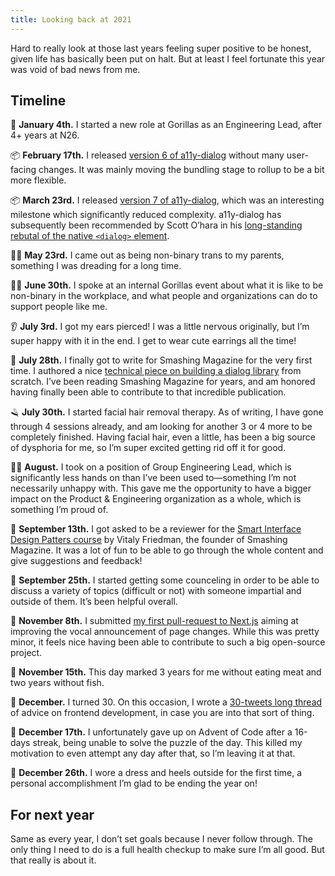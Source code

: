 ```yaml
---
title: Looking back at 2021
---
```


Hard to really look at those last years feeling super positive to be honest, given life has basically been put on halt. But at least I feel fortunate this year was void of bad news from me.

## Timeline

🦍 **January 4th.** I started a new role at Gorillas as an Engineering Lead, after 4+ years at N26.

📦 **February 17th.** I released [version 6 of a11y-dialog](https://github.com/KittyGiraudel/a11y-dialog/releases/tag/6.0.0) without many user-facing changes. It was mainly moving the bundling stage to rollup to be a bit more flexible.

📦 **March 23rd.** I released [version 7 of a11y-dialog](https://github.com/KittyGiraudel/a11y-dialog/releases/tag/7.0.0), which was an interesting milestone which significantly reduced complexity. a11y-dialog has subsequently been recommended by Scott O’hara in his [long-standing rebutal of the native `<dialog>` element](https://www.scottohara.me/blog/2019/03/05/open-dialog.html).

🏳️‍⚧️ **May 23rd.** I came out as being non-binary trans to my parents, something I was dreading for a long time.

🏳️‍🌈 **June 30th.** I spoke at an internal Gorillas event about what it is like to be non-binary in the workplace, and what people and organizations can do to support people like me.

👂 **July 3rd.** I got my ears pierced! I was a little nervous originally, but I’m super happy with it in the end. I get to wear cute earrings all the time!

📝 **July 28th.** I finally got to write for Smashing Magazine for the very first time. I authored a nice [technical piece on building a dialog library](https://www.smashingmagazine.com/2021/07/accessible-dialog-from-scratch/) from scratch. I’ve been reading Smashing Magazine for years, and am honored having finally been able to contribute to that incredible publication.

🪒 **July 30th.** I started facial hair removal therapy. As of writing, I have gone through 4 sessions already, and am looking for another 3 or 4 more to be completely finished. Having facial hair, even a little, has been a big source of dysphoria for me, so I’m super excited getting rid off it for good.

👩‍💻 **August.** I took on a position of Group Engineering Lead, which is significantly less hands on than I’ve been used to—something I’m not necessarily unhappy with. This gave me the opportunity to have a bigger impact on the Product & Engineering organization as a whole, which is something I’m proud of.

👀 **September 13th.** I got asked to be a reviewer for the [Smart Interface Design Patters course](https://smart-interface-design-patterns.com/) by Vitaly Friedman, the founder of Smashing Magazine. It was a lot of fun to be able to go through the whole content and give suggestions and feedback!

💬 **September 25th.** I started getting some counceling in order to be able to discuss a variety of topics (difficult or not) with someone impartial and outside of them. It’s been helpful overall.

🔨 **November 8th.** I submitted [my first pull-request to Next.js](https://github.com/vercel/next.js/pull/31147) aiming at improving the vocal announcement of page changes. While this was pretty minor, it feels nice having been able to contribute to such a big open-source project.

🌱 **November 15th.** This day marked 3 years for me without eating meat and two years without fish.

🎂 **December.** I turned 30. On this occasion, I wrote a [30-tweets long thread](https://twitter.com/KittyGiraudel/status/1468195514529296384?s=20) of advice on frontend development, in case you are into that sort of thing.

🧩 **December 17th.** I unfortunately gave up on Advent of Code after a 16-days streak, being unable to solve the puzzle of the day. This killed my motivation to even attempt any day after that, so I’m leaving it at that.

👗 **December 26th.** I wore a dress and heels outside for the first time, a personal accomplishment I’m glad to be ending the year on!

## For next year

Same as every year, I don’t set goals because I never follow through. The only thing I need to do is a full health checkup to make sure I’m all good. But that really is about it.
